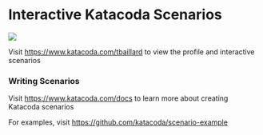 # Interactive Katacoda Scenarios

[![](http://shields.katacoda.com/katacoda/tbaillard/count.svg)](https://www.katacoda.com/tbaillard "Get your profile on Katacoda.com")

Visit https://www.katacoda.com/tbaillard to view the profile and interactive scenarios

### Writing Scenarios
Visit https://www.katacoda.com/docs to learn more about creating Katacoda scenarios

For examples, visit https://github.com/katacoda/scenario-example
